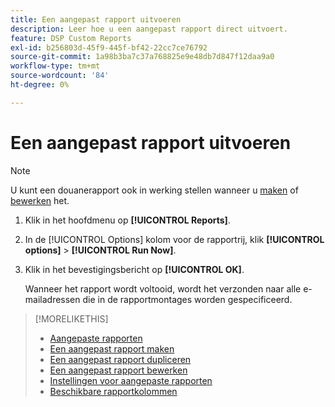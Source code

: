 ```yaml
---
title: Een aangepast rapport uitvoeren
description: Leer hoe u een aangepast rapport direct uitvoert.
feature: DSP Custom Reports
exl-id: b256803d-45f9-445f-bf42-22cc7ce76792
source-git-commit: 1a98b3ba7c37a768825e9e48db7d847f12daa9a0
workflow-type: tm+mt
source-wordcount: '84'
ht-degree: 0%

---
```


# Een aangepast rapport uitvoeren

>[!NOTE]
>
>U kunt een douanerapport ook in werking stellen wanneer u [maken](report-create.md) of [bewerken](report-edit.md) het.

1. Klik in het hoofdmenu op **[!UICONTROL Reports]**.

1. In de [!UICONTROL Options] kolom voor de rapportrij, klik **[!UICONTROL options]** > **[!UICONTROL Run Now]**.

1. Klik in het bevestigingsbericht op **[!UICONTROL OK]**.

   Wanneer het rapport wordt voltooid, wordt het verzonden naar alle e-mailadressen die in de rapportmontages worden gespecificeerd.

>[!MORELIKETHIS]
>
>* [Aangepaste rapporten](/help/dsp/reports/report-about.md)
>* [Een aangepast rapport maken](/help/dsp/reports/report-create.md)
>* [Een aangepast rapport dupliceren](/help/dsp/reports/report-copy.md)
>* [Een aangepast rapport bewerken](/help/dsp/reports/report-edit.md)
>* [Instellingen voor aangepaste rapporten](/help/dsp/reports/report-settings.md)
>* [Beschikbare rapportkolommen](/help/dsp/reports/report-columns.md)


